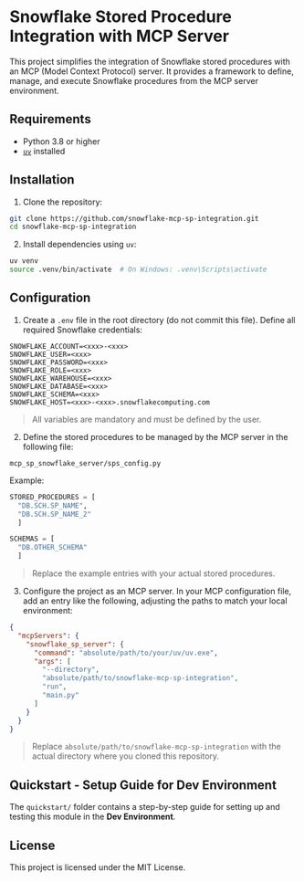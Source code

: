 # Snowflake Stored Procedure Integration with MCP Server

This project simplifies the integration of Snowflake stored procedures with an MCP (Model Context Protocol) server. It provides a framework to define, manage, and execute Snowflake procedures from the MCP server environment.

## Requirements

- Python 3.8 or higher
- [`uv`](https://github.com/astral-sh/uv) installed

## Installation

1. Clone the repository:

```bash
git clone https://github.com/snowflake-mcp-sp-integration.git
cd snowflake-mcp-sp-integration
```

2. Install dependencies using `uv`:

```bash
uv venv
source .venv/bin/activate  # On Windows: .venv\Scripts\activate
```

## Configuration

1. Create a `.env` file in the root directory (do not commit this file). Define all required Snowflake credentials:

```
SNOWFLAKE_ACCOUNT=<xxx>-<xxx>
SNOWFLAKE_USER=<xxx>
SNOWFLAKE_PASSWORD=<xxx>
SNOWFLAKE_ROLE=<xxx>
SNOWFLAKE_WAREHOUSE=<xxx>
SNOWFLAKE_DATABASE=<xxx>
SNOWFLAKE_SCHEMA=<xxx>
SNOWFLAKE_HOST=<xxx>-<xxx>.snowflakecomputing.com
```

> All variables are mandatory and must be defined by the user.

2. Define the stored procedures to be managed by the MCP server in the following file:

```
mcp_sp_snowflake_server/sps_config.py
```

Example:

```python
STORED_PROCEDURES = [
  "DB.SCH.SP_NAME",
  "DB.SCH.SP_NAME_2"
  ]

SCHEMAS = [
  "DB.OTHER_SCHEMA"
  ]
```

> Replace the example entries with your actual stored procedures.

3. Configure the project as an MCP server. In your MCP configuration file, add an entry like the following, adjusting the paths to match your local environment:

```json
{
  "mcpServers": {
    "snowflake_sp_server": {
      "command": "absolute/path/to/your/uv/uv.exe",
      "args": [
        "--directory",
        "absolute/path/to/snowflake-mcp-sp-integration",
        "run",
        "main.py"
      ]
    }
  }
}
```

> Replace `absolute/path/to/snowflake-mcp-sp-integration` with the actual directory where you cloned this repository.

## Quickstart - Setup Guide for Dev Environment

The `quickstart/` folder contains a step-by-step guide for setting up and testing this module in the **Dev Environment**.

## License

This project is licensed under the MIT License.
